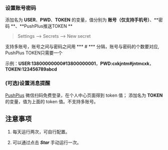 
### 设置账号密码
添加名为 **USER**、**PWD**、**TOKEN** 的变量，值分别为 **账号（仅支持手机号）**、**密码 **、**PushPlus推送TOKEN **  

> Settings --> Secrets --> New secret

支持多账号，账号之间与密码之间用  *** # *** 分隔，账号与密码的个数要对应, PushPlus TOKEN只需要一个

示例：**USER:13800000000#13800000001**，**PWD:cxkjntm#jntmcxk**，**TOKEN:123456789abcd**   

### (可选)设置消息提醒
[PushPlus](https://www.pushplus.plus/) 微信扫码免费登录，在个人中心页面得到 token 值；
添加名为 **TOKEN** 的变量，值为上面的 token 值。不支持多账号。


## 注意事项

1. 每天运行两次，可自行配置。

2. 可以通过点击 ***Star*** 手动运行一次。

